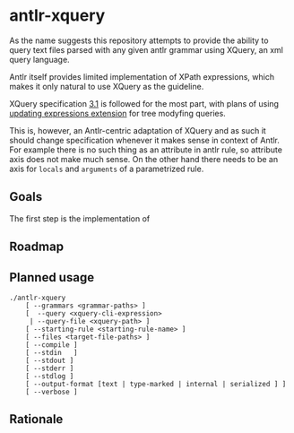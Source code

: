 # antlr-xquery

As the name suggests this repository attempts to provide the ability to query text files parsed with any given antlr grammar
using XQuery, an xml query language.

Antlr itself provides limited implementation of XPath expressions, which makes it only natural to use XQuery as the guideline.

XQuery specification [3.1](https://www.w3.org/TR/xquery-31/) is followed for the most part,
with plans of using [updating expressions extension](https://www.w3.org/TR/xquery-update-30/#id-updating-expressions)
for tree modyfing queries.

This is, however, an Antlr-centric adaptation of XQuery and as such it should change specification whenever it makes sense in context of Antlr.
For example there is no such thing as an attribute in antlr rule, so attribute axis does not make much sense.
On the other hand there needs to be an axis for `locals` and `arguments` of a parametrized rule.



## Goals

The first step is the implementation of


## Roadmap


## Planned usage
<!-- -l --language > -->
```
./antlr-xquery
    [ --grammars <grammar-paths> ]
    [  --query <xquery-cli-expression>
     | --query-file <xquery-path> ]
    [ --starting-rule <starting-rule-name> ]
    [ --files <target-file-paths> ]
    [ --compile ]
    [ --stdin	]
    [ --stdout ]
    [ --stderr ]
    [ --stdlog ]
    [ --output-format [text | type-marked | internal | serialized ] ]
    [ --verbose ]
```

## Rationale



